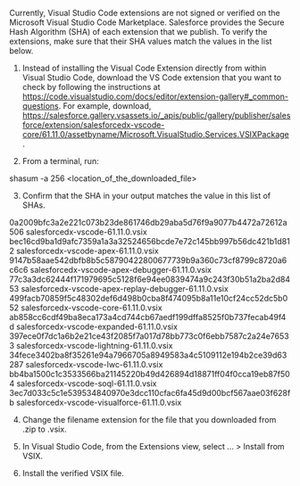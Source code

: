 Currently, Visual Studio Code extensions are not signed or verified on the
Microsoft Visual Studio Code Marketplace. Salesforce provides the Secure Hash
Algorithm (SHA) of each extension that we publish. To verify the extensions,
make sure that their SHA values match the values in the list below.

1. Instead of installing the Visual Code Extension directly from within Visual
   Studio Code, download the VS Code extension that you want to check by
   following the instructions at
   https://code.visualstudio.com/docs/editor/extension-gallery#_common-questions.
   For example, download,
   https://salesforce.gallery.vsassets.io/_apis/public/gallery/publisher/salesforce/extension/salesforcedx-vscode-core/61.11.0/assetbyname/Microsoft.VisualStudio.Services.VSIXPackage.

2. From a terminal, run:

shasum -a 256 <location_of_the_downloaded_file>

3. Confirm that the SHA in your output matches the value in this list of SHAs.

0a2009bfc3a2e221c073b23de861746db29aba5d76f9a9077b4472a72612a506  salesforcedx-vscode-61.11.0.vsix
bec16cd9ba1d9afc7359a1a3a32524656bcde7e72c145bb997b56dc421b1d812  salesforcedx-vscode-apex-61.11.0.vsix
9147b58aae542dbfb8b5c58790422800677739b9a360c73cf8799c8720a6c6c6  salesforcedx-vscode-apex-debugger-61.11.0.vsix
77c3a3dc62444f171979695c5128f6e94ee0839474a9c243f30b51a2ba2d8453  salesforcedx-vscode-apex-replay-debugger-61.11.0.vsix
499facb70859f5c48302def6d498b0cba8f474095b8a11e10cf24cc52dc5b052  salesforcedx-vscode-core-61.11.0.vsix
ab858cc6cdf49ba8eca173a4cd744cb67aedf199dffa8525f0b737fecab49f4d  salesforcedx-vscode-expanded-61.11.0.vsix
397ece0f7dc1a6b2e21ce43f2085f7a017d78bb773c0f6ebb7587c2a24e76533  salesforcedx-vscode-lightning-61.11.0.vsix
34fece3402ba8f35261e94a7966705a8949583a4c5109112e194b2ce39d63287  salesforcedx-vscode-lwc-61.11.0.vsix
bb4ba1500c1c3533566ba21145220b49d426894d18871ff04f0cca19eb87f504  salesforcedx-vscode-soql-61.11.0.vsix
3ec7d033c5c1e539534840970e3dcc110cfac6fa45d9d00bcf567aae03f628fb  salesforcedx-vscode-visualforce-61.11.0.vsix


4. Change the filename extension for the file that you downloaded from .zip to
.vsix.

5. In Visual Studio Code, from the Extensions view, select ... > Install from
VSIX.

6. Install the verified VSIX file.

